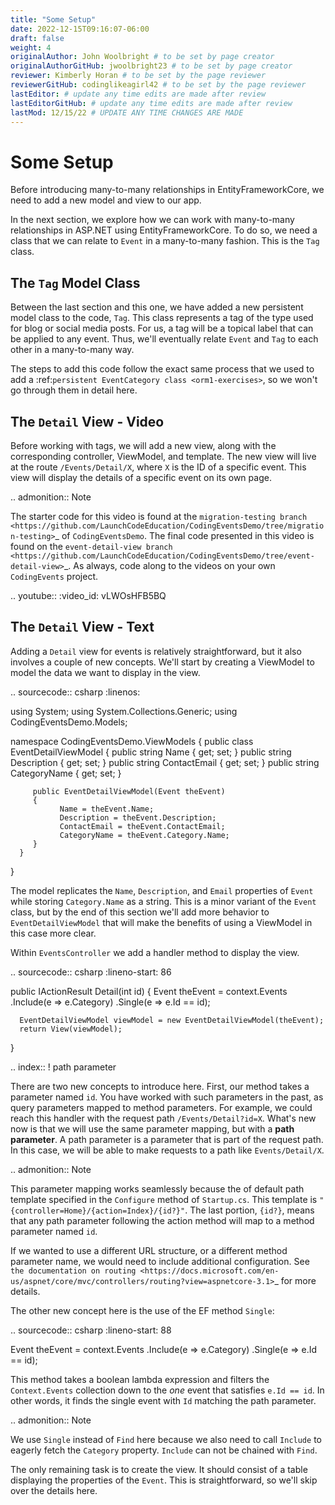 ```yaml
---
title: "Some Setup"
date: 2022-12-15T09:16:07-06:00
draft: false
weight: 4
originalAuthor: John Woolbright # to be set by page creator
originalAuthorGitHub: jwoolbright23 # to be set by page creator
reviewer: Kimberly Horan # to be set by the page reviewer
reviewerGitHub: codinglikeagirl42 # to be set by the page reviewer
lastEditor: # update any time edits are made after review
lastEditorGitHub: # update any time edits are made after review
lastMod: 12/15/22 # UPDATE ANY TIME CHANGES ARE MADE
---
```


Some Setup
==========

Before introducing many-to-many relationships in EntityFrameworkCore, we need to add a new model and view to our app.

In the next section, we explore how we can work with many-to-many relationships in ASP.NET using EntityFrameworkCore. To do so, we need a class that we can relate to ``Event`` in a many-to-many fashion. This is the ``Tag`` class.

The ``Tag`` Model Class
-----------------------

Between the last section and this one, we have added a new persistent model class to the code, ``Tag``. This class represents a tag of the type used for blog or social media posts. For us, a tag will be a topical label that can be applied to any event. Thus, we'll eventually relate ``Event`` and ``Tag`` to each other in a many-to-many way.

The steps to add this code follow the exact same process that we used to add a :ref:`persistent EventCategory class <orm1-exercises>`, so we won't go through them in detail here. 

The ``Detail`` View - Video
--------------------------------

Before working with tags, we will add a new view, along with the corresponding controller, ViewModel, and template. The new view will live at the route ``/Events/Detail/X``, where ``X`` is the ID of a specific event. This view will display the details of a specific event on its own page.

.. admonition:: Note

   The starter code for this video is found at the `migration-testing branch <https://github.com/LaunchCodeEducation/CodingEventsDemo/tree/migration-testing>`_ of ``CodingEventsDemo``. The final code presented in this video is found on the `event-detail-view branch <https://github.com/LaunchCodeEducation/CodingEventsDemo/tree/event-detail-view>`_. As always, code along to the videos on your own ``CodingEvents`` project.

.. youtube::
   :video_id: vLWOsHFB5BQ

The ``Detail`` View - Text
-------------------------------

Adding a ``Detail`` view for events is relatively straightforward, but it also involves a couple of new concepts. We'll start by creating a ViewModel to model the data we want to display in the view.

.. sourcecode:: csharp
   :linenos:

   using System;
   using System.Collections.Generic;
   using CodingEventsDemo.Models;

   namespace CodingEventsDemo.ViewModels
   {
      public class EventDetailViewModel
      {
         public string Name { get; set; }
         public string Description { get; set; }
         public string ContactEmail { get; set; }
         public string CategoryName { get; set; }

         public EventDetailViewModel(Event theEvent)
         {
               Name = theEvent.Name;
               Description = theEvent.Description;
               ContactEmail = theEvent.ContactEmail;
               CategoryName = theEvent.Category.Name;
         }
      }
   }

The model replicates the ``Name``, ``Description``, and ``Email`` properties of ``Event`` while storing ``Category.Name`` as a string. This is a minor variant of the ``Event`` class, but by the end of this section we'll add more behavior to ``EventDetailViewModel`` that will make the benefits of using a ViewModel in this case more clear.

Within ``EventsController`` we add a handler method to display the view.

.. sourcecode:: csharp
   :lineno-start: 86

   public IActionResult Detail(int id)
   {
      Event theEvent = context.Events
         .Include(e => e.Category)
         .Single(e => e.Id == id);

      EventDetailViewModel viewModel = new EventDetailViewModel(theEvent);
      return View(viewModel);
   }

.. index:: ! path parameter

There are two new concepts to introduce here. First, our method takes a parameter named ``id``. You have worked with such parameters in the past, as query parameters mapped to method parameters. For example, we could reach this handler with the request path ``/Events/Detail?id=X``. What's new now is that we will use the same parameter mapping, but with a **path parameter**. A path parameter is a parameter that is part of the request path. In this case, we will be able to make requests to a path like ``Events/Detail/X``.

.. admonition:: Note

   This parameter mapping works seamlessly because the of default path template specified in the ``Configure`` method of ``Startup.cs``. This template is ``"{controller=Home}/{action=Index}/{id?}"``. The last portion, ``{id?}``, means that any path parameter following the action method will map to a method parameter named ``id``. 
   
   If we wanted to use a different URL structure, or a different method parameter name, we would need to include additional configuration. See `the documentation on routing <https://docs.microsoft.com/en-us/aspnet/core/mvc/controllers/routing?view=aspnetcore-3.1>`_ for more details.

The other new concept here is the use of the EF method ``Single``: 

.. sourcecode:: csharp
   :lineno-start: 88

   Event theEvent = context.Events
      .Include(e => e.Category)
      .Single(e => e.Id == id);

This method takes a boolean lambda expression and filters the ``Context.Events`` collection down to the *one* event that satisfies ``e.Id == id``. In other words, it finds the single event with ``Id`` matching the path parameter.

.. admonition:: Note

   We use ``Single`` instead of ``Find`` here because we also need to call ``Include`` to eagerly fetch the ``Category`` property. ``Include`` can not be chained with ``Find``.

The only remaining task is to create the view. It should consist of a table displaying the properties of the ``Event``. This is straightforward, so we'll skip over the details here. 
